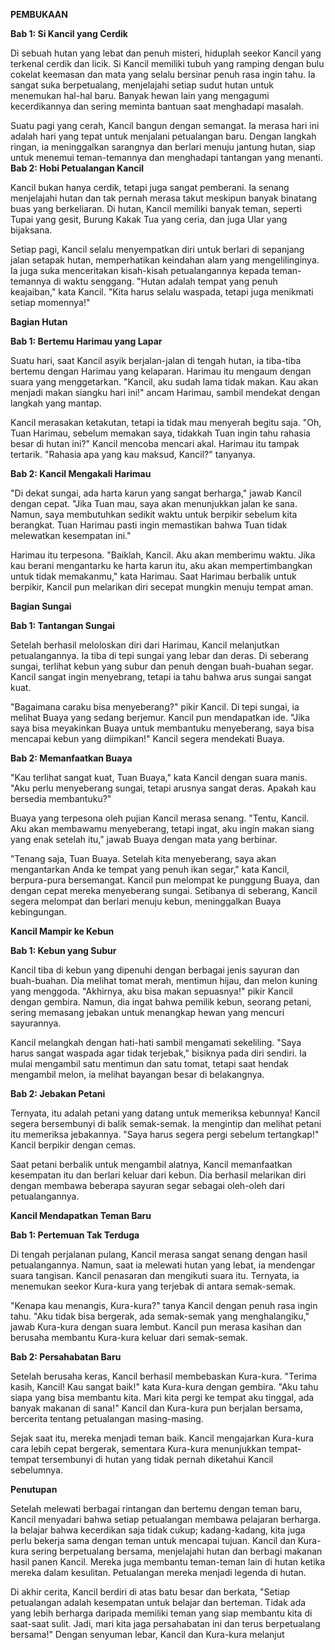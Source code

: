 **PEMBUKAAN**

**Bab 1: Si Kancil yang Cerdik**

Di sebuah hutan yang lebat dan penuh misteri, hiduplah seekor Kancil yang terkenal cerdik dan licik. Si Kancil memiliki tubuh yang ramping dengan bulu cokelat keemasan dan mata yang selalu bersinar penuh rasa ingin tahu. Ia sangat suka berpetualang, menjelajahi setiap sudut hutan untuk menemukan hal-hal baru. Banyak hewan lain yang mengagumi kecerdikannya dan sering meminta bantuan saat menghadapi masalah.

Suatu pagi yang cerah, Kancil bangun dengan semangat. Ia merasa hari ini adalah hari yang tepat untuk menjalani petualangan baru. Dengan langkah ringan, ia meninggalkan sarangnya dan berlari menuju jantung hutan, siap untuk menemui teman-temannya dan menghadapi tantangan yang menanti.
**Bab 2: Hobi Petualangan Kancil**

Kancil bukan hanya cerdik, tetapi juga sangat pemberani. Ia senang menjelajahi hutan dan tak pernah merasa takut meskipun banyak binatang buas yang berkeliaran. Di hutan, Kancil memiliki banyak teman, seperti Tupai yang gesit, Burung Kakak Tua yang ceria, dan juga Ular yang bijaksana.

Setiap pagi, Kancil selalu menyempatkan diri untuk berlari di sepanjang jalan setapak hutan, memperhatikan keindahan alam yang mengelilinginya. Ia juga suka menceritakan kisah-kisah petualangannya kepada teman-temannya di waktu senggang. "Hutan adalah tempat yang penuh keajaiban," kata Kancil. "Kita harus selalu waspada, tetapi juga menikmati setiap momennya!"

**Bagian Hutan**

**Bab 1: Bertemu Harimau yang Lapar**

Suatu hari, saat Kancil asyik berjalan-jalan di tengah hutan, ia tiba-tiba bertemu dengan Harimau yang kelaparan. Harimau itu mengaum dengan suara yang menggetarkan. "Kancil, aku sudah lama tidak makan. Kau akan menjadi makan siangku hari ini!" ancam Harimau, sambil mendekat dengan langkah yang mantap.

Kancil merasakan ketakutan, tetapi ia tidak mau menyerah begitu saja. "Oh, Tuan Harimau, sebelum memakan saya, tidakkah Tuan ingin tahu rahasia besar di hutan ini?" Kancil mencoba mencari akal. Harimau itu tampak tertarik. "Rahasia apa yang kau maksud, Kancil?" tanyanya.

**Bab 2: Kancil Mengakali Harimau**

"Di dekat sungai, ada harta karun yang sangat berharga," jawab Kancil dengan cepat. "Jika Tuan mau, saya akan menunjukkan jalan ke sana. Namun, saya membutuhkan sedikit waktu untuk berpikir sebelum kita berangkat. Tuan Harimau pasti ingin memastikan bahwa Tuan tidak melewatkan kesempatan ini."

Harimau itu terpesona. "Baiklah, Kancil. Aku akan memberimu waktu. Jika kau berani mengantarku ke harta karun itu, aku akan mempertimbangkan untuk tidak memakanmu," kata Harimau. Saat Harimau berbalik untuk berpikir, Kancil pun melarikan diri secepat mungkin menuju tempat aman.

**Bagian Sungai**

**Bab 1: Tantangan Sungai**

Setelah berhasil meloloskan diri dari Harimau, Kancil melanjutkan petualangannya. Ia tiba di tepi sungai yang lebar dan deras. Di seberang sungai, terlihat kebun yang subur dan penuh dengan buah-buahan segar. Kancil sangat ingin menyebrang, tetapi ia tahu bahwa arus sungai sangat kuat.

"Bagaimana caraku bisa menyeberang?" pikir Kancil. Di tepi sungai, ia melihat Buaya yang sedang berjemur. Kancil pun mendapatkan ide. "Jika saya bisa meyakinkan Buaya untuk membantuku menyeberang, saya bisa mencapai kebun yang diimpikan!" Kancil segera mendekati Buaya.

**Bab 2: Memanfaatkan Buaya**

"Kau terlihat sangat kuat, Tuan Buaya," kata Kancil dengan suara manis. "Aku perlu menyeberang sungai, tetapi arusnya sangat deras. Apakah kau bersedia membantuku?"

Buaya yang terpesona oleh pujian Kancil merasa senang. "Tentu, Kancil. Aku akan membawamu menyeberang, tetapi ingat, aku ingin makan siang yang enak setelah itu," jawab Buaya dengan mata yang berbinar.

"Tenang saja, Tuan Buaya. Setelah kita menyeberang, saya akan mengantarkan Anda ke tempat yang penuh ikan segar," kata Kancil, berpura-pura bersemangat. Kancil pun melompat ke punggung Buaya, dan dengan cepat mereka menyeberang sungai. Setibanya di seberang, Kancil segera melompat dan berlari menuju kebun, meninggalkan Buaya kebingungan.

**Kancil Mampir ke Kebun**

**Bab 1: Kebun yang Subur**

Kancil tiba di kebun yang dipenuhi dengan berbagai jenis sayuran dan buah-buahan. Dia melihat tomat merah, mentimun hijau, dan melon kuning yang menggoda. "Akhirnya, aku bisa makan sepuasnya!" pikir Kancil dengan gembira. Namun, dia ingat bahwa pemilik kebun, seorang petani, sering memasang jebakan untuk menangkap hewan yang mencuri sayurannya.

Kancil melangkah dengan hati-hati sambil mengamati sekeliling. "Saya harus sangat waspada agar tidak terjebak," bisiknya pada diri sendiri. Ia mulai mengambil satu mentimun dan satu tomat, tetapi saat hendak mengambil melon, ia melihat bayangan besar di belakangnya.

**Bab 2: Jebakan Petani**

Ternyata, itu adalah petani yang datang untuk memeriksa kebunnya! Kancil segera bersembunyi di balik semak-semak. Ia mengintip dan melihat petani itu memeriksa jebakannya. "Saya harus segera pergi sebelum tertangkap!" Kancil berpikir dengan cemas.

Saat petani berbalik untuk mengambil alatnya, Kancil memanfaatkan kesempatan itu dan berlari keluar dari kebun. Dia berhasil melarikan diri dengan membawa beberapa sayuran segar sebagai oleh-oleh dari petualangannya.

**Kancil Mendapatkan Teman Baru**

**Bab 1: Pertemuan Tak Terduga**

Di tengah perjalanan pulang, Kancil merasa sangat senang dengan hasil petualangannya. Namun, saat ia melewati hutan yang lebat, ia mendengar suara tangisan. Kancil penasaran dan mengikuti suara itu. Ternyata, ia menemukan seekor Kura-kura yang terjebak di antara semak-semak.

"Kenapa kau menangis, Kura-kura?" tanya Kancil dengan penuh rasa ingin tahu. "Aku tidak bisa bergerak, ada semak-semak yang menghalangiku," jawab Kura-kura dengan suara lembut. Kancil pun merasa kasihan dan berusaha membantu Kura-kura keluar dari semak-semak.

**Bab 2: Persahabatan Baru**

Setelah berusaha keras, Kancil berhasil membebaskan Kura-kura. "Terima kasih, Kancil! Kau sangat baik!" kata Kura-kura dengan gembira. "Aku tahu siapa yang bisa membantu kita. Mari kita pergi ke tempat aku tinggal, ada banyak makanan di sana!" Kancil dan Kura-kura pun berjalan bersama, bercerita tentang petualangan masing-masing.

Sejak saat itu, mereka menjadi teman baik. Kancil mengajarkan Kura-kura cara lebih cepat bergerak, sementara Kura-kura menunjukkan tempat-tempat tersembunyi di hutan yang tidak pernah diketahui Kancil sebelumnya.

**Penutupan**

Setelah melewati berbagai rintangan dan bertemu dengan teman baru, Kancil menyadari bahwa setiap petualangan membawa pelajaran berharga. Ia belajar bahwa kecerdikan saja tidak cukup; kadang-kadang, kita juga perlu bekerja sama dengan teman untuk mencapai tujuan.
Kancil dan Kura-kura sering berpetualang bersama, menjelajahi hutan dan berbagi makanan hasil panen Kancil. Mereka juga membantu teman-teman lain di hutan ketika mereka dalam kesulitan. Petualangan mereka menjadi legenda di hutan.

Di akhir cerita, Kancil berdiri di atas batu besar dan berkata, "Setiap petualangan adalah kesempatan untuk belajar dan berteman. Tidak ada yang lebih berharga daripada memiliki teman yang siap membantu kita di saat-saat sulit. Jadi, mari kita jaga persahabatan ini dan terus berpetualang bersama!"
Dengan senyuman lebar, Kancil dan Kura-kura melanjut